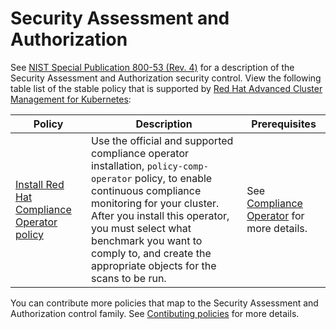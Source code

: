 # Security Assessment and Authorization

See [NIST Special Publication 800-53 (Rev. 4)](https://nvd.nist.gov/800-53/Rev4/control/CA-1) for a description of the Security Assessment and Authorization security control. 
View the following table list of the stable policy that is supported by [Red Hat Advanced Cluster Management for Kubernetes](https://access.redhat.com/documentation/en-us/red_hat_advanced_cluster_management_for_kubernetes/2.1/html-single/security/index#kubernetes-configuration-policy-controller):

Policy  | Description | Prerequisites
------- | ----------- | -------------
[Install Red Hat Compliance Operator policy](../CA-Security-Assessment-and-Authorization/policy-compliance-operator-install.yaml) | Use the official and supported compliance operator installation, `policy-comp-operator` policy, to enable continuous compliance monitoring for your cluster. After you install this operator, you must select what benchmark you want to comply to, and create the appropriate objects for the scans to be run. | See [Compliance Operator](https://docs.openshift.com/container-platform/4.6/security/compliance_operator/compliance-operator-understanding.html#compliance-operator-understanding) for more details.


You can contribute more policies that map to the Security Assessment and Authorization control family. See [Contibuting policies](https://github.com/open-cluster-management/policy-collection/blob/master/docs/CONTRIBUTING.md) for more details.
<!--concerned about creating a readme for this policy, unless this policy is also supported in 2.1-->

